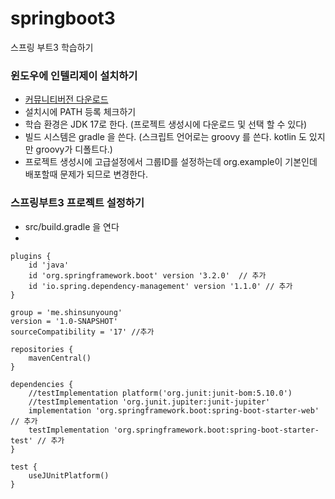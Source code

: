 # springboot3
스프링 부트3 학습하기

### 윈도우에 인텔리제이 설치하기
- [커뮤니티버전 다운로드](https://www.jetbrains.com/ko-kr/idea/download/download-thanks.html?platform=windows&code=IIC)
- 설치시에 PATH 등록 체크하기
- 학습 환경은 JDK 17로 한다. (프로젝트 생성시에 다운로드 및 선택 할 수 있다)
- 빌드 시스템은 gradle 을 쓴다. (스크립트 언어로는 groovy 를 쓴다. kotlin 도 있지만 groovy가 디폴트다.)
- 프로젝트 생성시에 고급설정에서 그룹ID를 설정하는데 org.example이 기본인데 배포할때 문제가 되므로 변경한다.

### 스프링부트3 프로젝트 설정하기
- src/build.gradle 을 연다
-

```
plugins {
    id 'java'
    id 'org.springframework.boot' version '3.2.0'  // 추가
    id 'io.spring.dependency-management' version '1.1.0' // 추가
}

group = 'me.shinsunyoung'
version = '1.0-SNAPSHOT'
sourceCompatibility = '17' //추가

repositories {
    mavenCentral()
}

dependencies {
    //testImplementation platform('org.junit:junit-bom:5.10.0')
    //testImplementation 'org.junit.jupiter:junit-jupiter'
    implementation 'org.springframework.boot:spring-boot-starter-web' // 추가
    testImplementation 'org.springframework.boot:spring-boot-starter-test' // 추가
}

test {
    useJUnitPlatform()
}
```
